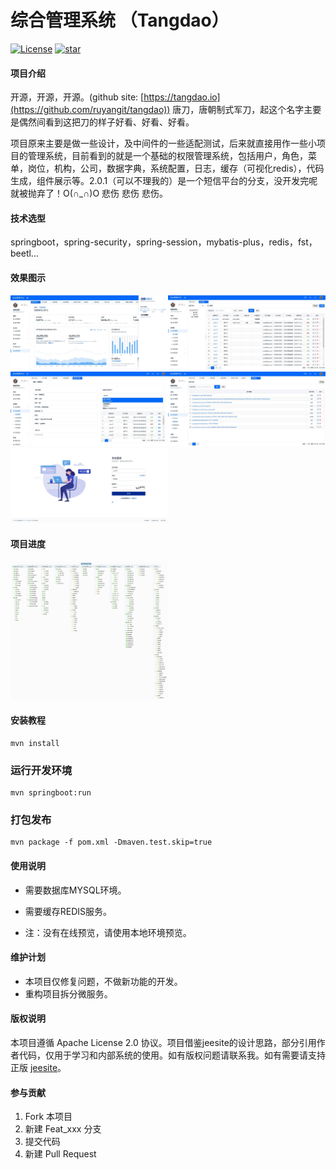 # 综合管理系统 （Tangdao）
[![License](https://img.shields.io/badge/license-Apache%202-4EB1BA.svg)](https://www.apache.org/licenses/LICENSE-2.0.html)       [![star](https://gitee.com/ruyangit/tangdao/badge/star.svg?theme=dark)](https://gitee.com/ruyangit/tangdao/stargazers)

#### 项目介绍
开源，开源，开源。(github site: [https://tangdao.io](https://github.com/ruyangit/tangdao))  唐刀，唐朝制式军刀，起这个名字主要是偶然间看到这把刀的样子好看、好看、好看。

项目原来主要是做一些设计，及中间件的一些适配测试，后来就直接用作一些小项目的管理系统，目前看到的就是一个基础的权限管理系统，包括用户，角色，菜单，岗位，机构，公司，数据字典，系统配置，日志，缓存（可视化redis），代码生成，组件展示等。2.0.1（可以不理我的）是一个短信平台的分支，没开发完呢就被抛弃了！O(∩_∩)O  悲伤 悲伤 悲伤。

#### 技术选型
springboot，spring-security，spring-session，mybatis-plus，redis，fst，beetl...

#### 效果图示
<img src="doc/images/skin.jpg" width="50%" /><img src="doc/images/user.jpg" width="50%" /><img src="doc/images/role.jpg" width="50%" /><img src="doc/images/redis.jpg" width="50%" /><img src="doc/images/login.jpg" width="50%" />

#### 项目进度
<img src="doc/images/ta.png" width="50%" />

#### 安装教程
```
mvn install
```

### 运行开发环境
```
mvn springboot:run
```

### 打包发布
```
mvn package -f pom.xml -Dmaven.test.skip=true
```

#### 使用说明

* 需要数据库MYSQL环境。
* 需要缓存REDIS服务。

* 注：没有在线预览，请使用本地环境预览。

#### 维护计划

* 本项目仅修复问题，不做新功能的开发。
* 重构项目拆分微服务。

#### 版权说明
本项目遵循 Apache License 2.0 协议。项目借鉴jeesite的设计思路，部分引用作者代码，仅用于学习和内部系统的使用。如有版权问题请联系我。如有需要请支持正版 <a href="https://gitee.com/thinkgem/jeesite4" target="_blank">jeesite</a>。

#### 参与贡献

1. Fork 本项目
2. 新建 Feat_xxx 分支
3. 提交代码
4. 新建 Pull Request
